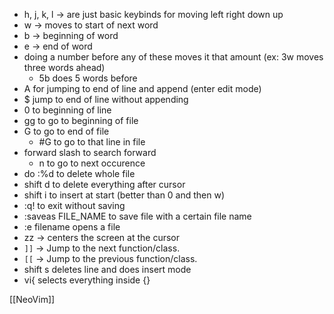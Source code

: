 - h, j, k, l  -> are just basic keybinds for moving left right down up
- w  -> moves to start of next word 
- b -> beginning of word
- e -> end of word
- doing a number before any of these moves it that amount (ex: 3w moves three words ahead)
	- 5b does 5 words before
- A for jumping to end of line and append (enter edit mode)
- $ jump to end of line without appending
- 0 to beginning of line
- gg to go to beginning of file
- G to go to end of file
	- #G to go to that line in file
- forward slash to search forward
	- n to go to next occurence
- do :%d to delete whole file
- shift d to delete everything after cursor
- shift i to insert at start (better than 0 and then w)
- :q! to exit without saving
- :saveas FILE_NAME to save file with a certain file name
- :e filename opens a file
- zz -> centers the screen at the cursor
- `]]` → Jump to the next function/class.
- `[[` → Jump to the previous function/class.
- shift s deletes line and does insert mode
- vi{ selects everything inside {}


[[NeoVim]]